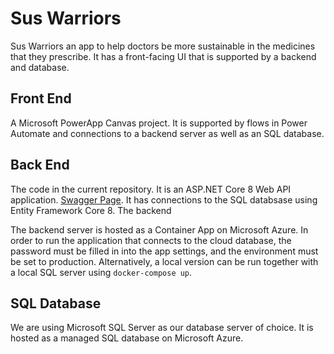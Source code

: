 # Sus Warriors
Sus Warriors an app to help doctors be more sustainable in the medicines that they prescribe. It has a front-facing UI that is supported by a backend and database.

## Front End
A Microsoft PowerApp Canvas project. It is supported by flows in Power Automate and connections to a backend server as well as an SQL database.

## Back End
The code in the current repository. It is an ASP.NET Core 8 Web API application. [Swagger Page](https://suswarriors-app.wittywater-dfc2f359.southeastasia.azurecontainerapps.io/swagger/index.html). It has connections to the SQL databsase using Entity Framework Core 8. The backend 

The backend server is hosted as a Container App on Microsoft Azure. In order to run the application that connects to the cloud database, the password must be filled in into the app settings, and the environment must be set to production. Alternatively, a local version can be run together with a local SQL server using `docker-compose up`.

## SQL Database
We are using Microsoft SQL Server as our database server of choice. It is hosted as a managed SQL database on Microsoft Azure.
